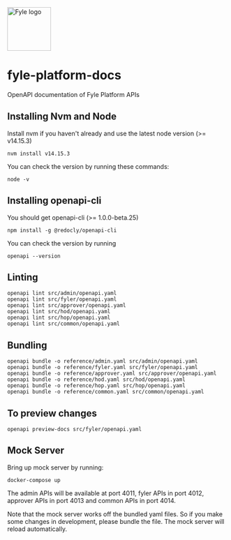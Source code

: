 <img src="https://raw.github.com/fylein/fyle-platform-docs/main/assets/images/fyle_logo.png" alt="Fyle logo" width="100">

# fyle-platform-docs #

OpenAPI documentation of Fyle Platform APIs

## Installing Nvm and Node ##

Install nvm if you haven't already and use the latest node version (>= v14.15.3)

    nvm install v14.15.3

You can check the version by running these commands:

    node -v

## Installing openapi-cli ##

You should get openapi-cli (>= 1.0.0-beta.25)

    npm install -g @redocly/openapi-cli

You can check the version by running

    openapi --version

## Linting ##

    openapi lint src/admin/openapi.yaml
    openapi lint src/fyler/openapi.yaml
    openapi lint src/approver/openapi.yaml
    openapi lint src/hod/openapi.yaml
    openapi lint src/hop/openapi.yaml
    openapi lint src/common/openapi.yaml


## Bundling ##

    openapi bundle -o reference/admin.yaml src/admin/openapi.yaml
    openapi bundle -o reference/fyler.yaml src/fyler/openapi.yaml
    openapi bundle -o reference/approver.yaml src/approver/openapi.yaml
    openapi bundle -o reference/hod.yaml src/hod/openapi.yaml
    openapi bundle -o reference/hop.yaml src/hop/openapi.yaml
    openapi bundle -o reference/common.yaml src/common/openapi.yaml

## To preview changes ##

    openapi preview-docs src/fyler/openapi.yaml

## Mock Server ##

Bring up mock server by running:

    docker-compose up

The admin APIs will be available at port 4011, fyler APIs in port 4012, approver APIs in port 4013 and common APIs in port 4014.

Note that the mock server works off the bundled yaml files. So if you make some changes in development, please bundle
the file. The mock server will reload automatically.
